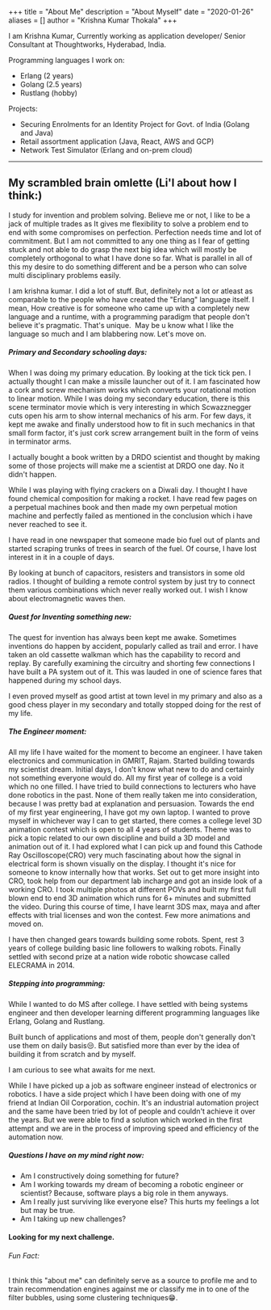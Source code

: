 +++
title = "About Me"
description = "About Myself"
date = "2020-01-26"
aliases = []
author = "Krishna Kumar Thokala"
+++

I am Krishna Kumar, Currently working as application developer/ Senior Consultant at Thoughtworks, Hyderabad, India.

Programming languages I work on:  
- Erlang (2 years)  
- Golang (2.5 years)  
- Rustlang (hobby)  

Projects:  
- Securing Enrolments for an Identity Project for Govt. of India (Golang and Java)  
- Retail assortment application (Java, React, AWS and GCP)  
- Network Test Simulator (Erlang and on-prem cloud)  

--------------
## My scrambled brain omlette (Li'l about how I think:)  
I study for invention and problem solving. Believe me or not, I like to be a jack of multiple trades as It gives me flexibility to solve a problem end to end with some compromises on perfection. Perfection needs time and lot of commitment. But I am not committed to any one thing as I fear of getting stuck and not able to do grasp the next big idea which will mostly be completely orthogonal to what I have done so far. What is parallel in all of this my desire to do something different and be a person who can solve multi disciplinary problems easily.

I am krishna kumar. I did a lot of stuff. But, definitely not a lot or atleast as comparable to the people who have created the "Erlang" language itself. I mean, How creative is for someone who came up with a completely new language and a runtime, with a programming paradigm that people don't believe it's pragmatic. That's unique. 
May be u know what I like the language so much and I am blabbering now. Let's move on.

##### Primary and Secondary schooling days:  
When I was doing my primary education. By looking at the tick tick pen. I actually thought I can make a missile launcher out of it. I am fascinated how a cork and screw mechanism works which converts your rotational motion to linear motion. While I was doing my secondary education, there is this scene terminator movie which is very interesting in which Scwazznegger cuts open his arm to show internal mechanics of his arm. For few days, it kept me awake and finally understood how to fit in such mechanics in that small form factor, it's just cork screw arrangement built in the form of veins in terminator arms.

I actually bought a book written by a DRDO scientist and thought by making some of those projects will make me a scientist at DRDO one day. No it didn't happen.

While I was playing with flying crackers on a Diwali day. I thought I have found chemical composition for making a rocket. I have read few pages on a perpetual machines book and then made my own perpetual motion machine and perfectly failed as mentioned in the conclusion which i have never reached to see it. 

I have read in one newspaper that someone made bio fuel out of plants and started scraping trunks of trees in search of the fuel. Of course, I have lost interest in it in a couple of days.

By looking at bunch of capacitors, resisters and transistors in some old radios. I thought of building a remote control system by just try to connect them various combinations which never really worked out. I wish I know about electromagnetic waves then.

##### Quest for Inventing something new:  
The quest for invention has always been kept me awake. Sometimes inventions do happen by accident, popularly called as trail and error. I have taken an old cassette walkman which has the capability to record and replay. By carefully examining the circuitry and shorting few connections I have built a PA system out of it. This was lauded in one of science fares that happened during my school days.

I even proved myself as good artist at town level in my primary and also as a good chess player in my secondary and totally stopped doing for the rest of my life.

##### The Engineer moment:  
All my life I have waited for the moment to become an engineer. I have taken electronics and communication in GMRIT, Rajam. Started building towards my scientist dream. Initial days, I don't know what new to do and certainly not something everyone would do. All my first year of college is a void which no one filled. I have tried to build connections to lecturers who have done robotics in the past. None of them really taken me into consideration, because I was pretty bad at explanation and persuasion. 
Towards the end of my first year engineering, I have got my own laptop. I wanted to prove myself in whichever way I can to get started, there comes a college level 3D animation contest which is open to all 4 years of students. Theme was to pick a topic related to our own discipline and build a 3D model and animation out of it. I had explored what I can pick up and found this Cathode Ray Oscilloscope(CRO) very much fascinating about how the signal in electrical form is shown visually on the display. I thought it's nice for someone to know internally how that works. Set out to get more insight into CRO, took help from our department lab incharge and got an inside look of a working CRO. I took multiple photos at different POVs and built my first full blown end to end 3D animation which runs for 6+ minutes and submitted the video. During this course of time, I have learnt 3DS max, maya and after effects with trial licenses and won the contest. Few more animations and moved on.

I have then changed gears towards building some robots. Spent, rest 3 years of college building basic line followers to walking robots. Finally settled with second prize at a nation wide robotic showcase called ELECRAMA in 2014.

##### Stepping into programming:  
While I wanted to do MS after college. I have settled with being systems engineer and then developer learning different programming languages like Erlang, Golang and Rustlang.

Built bunch of applications and most of them, people don't generally don't use them on daily basis😒. But satisfied more than ever by the idea of building it from scratch and by myself. 

I am curious to see what awaits for me next.

While I have picked up a job as software engineer instead of electronics or robotics. I have a side project which I have been doing with one of my friend at Indian Oil Corporation, cochin. It's an industrial automation project and the same have been tried by lot of people and couldn't achieve it over the years. But we were able to find a solution which worked in the first attempt and we are in the process of improving speed and efficiency of the automation now.

##### Questions I have on my mind right now:  
- Am I constructively doing something for future?
- Am I working towards my dream of becoming a robotic engineer or scientist? Because, software plays a big role in them anyways.
- Am I really just surviving like everyone else? This hurts my feelings a lot but may be true.
- Am I taking up new challenges?

#### Looking for my next challenge.

###### Fun Fact:  
I think this "about me" can definitely serve as a source to profile me and to train recommendation engines against me or classify me in to one of the filter bubbles, using some clustering techniques😁.



